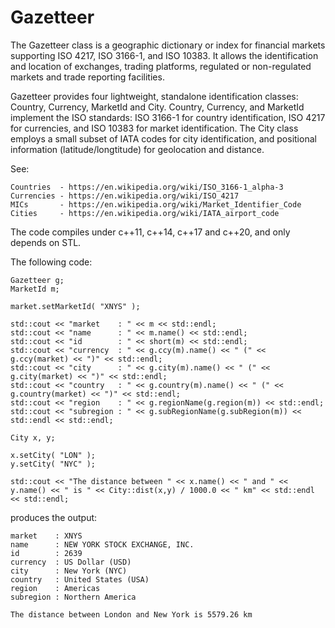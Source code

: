 # Gazetteer

The Gazetteer class is a geographic dictionary or index for financial markets supporting ISO 4217, ISO 3166-1, and ISO 10383.
It allows the identification and location of exchanges, trading platforms, regulated or non-regulated markets and trade reporting facilities. 

Gazetteer provides four lightweight, standalone identification classes: Country, Currency, MarketId and City.
Country, Currency, and MarketId implement the ISO standards: ISO 3166-1 for country identification, ISO 4217 for currencies, and
ISO 10383 for market identification. The City class employs a small subset of IATA codes for city identification,
and positional information (latitude/longtitude) for geolocation and distance.
 
See: 

    Countries  - https://en.wikipedia.org/wiki/ISO_3166-1_alpha-3
    Currencies - https://en.wikipedia.org/wiki/ISO_4217 
    MICs       - https://en.wikipedia.org/wiki/Market_Identifier_Code 
    Cities     - https://en.wikipedia.org/wiki/IATA_airport_code 
    
The code compiles under c++11, c++14, c++17 and c++20, and only depends on STL.

The following code:

    Gazetteer g;
    MarketId m;
    
    market.setMarketId( "XNYS" ); 

    std::cout << "market    : " << m << std::endl;
    std::cout << "name      : " << m.name() << std::endl;
    std::cout << "id        : " << short(m) << std::endl; 
    std::cout << "currency  : " << g.ccy(m).name() << " (" << g.ccy(market) << ")" << std::endl;
    std::cout << "city      : " << g.city(m).name() << " (" << g.city(market) << ")" << std::endl; 
    std::cout << "country   : " << g.country(m).name() << " (" << g.country(market) << ")" << std::endl;
    std::cout << "region    : " << g.regionName(g.region(m)) << std::endl; 
    std::cout << "subregion : " << g.subRegionName(g.subRegion(m)) << std::endl << std::endl;

    City x, y;
    
    x.setCity( "LON" );
    y.setCity( "NYC" );

    std::cout << "The distance between " << x.name() << " and " << y.name() << " is " << City::dist(x,y) / 1000.0 << " km" << std::endl << std::endl;

produces the output:

    market    : XNYS
    name      : NEW YORK STOCK EXCHANGE, INC.
    id        : 2639
    currency  : US Dollar (USD)
    city      : New York (NYC)
    country   : United States (USA)
    region    : Americas
    subregion : Northern America

    The distance between London and New York is 5579.26 km


